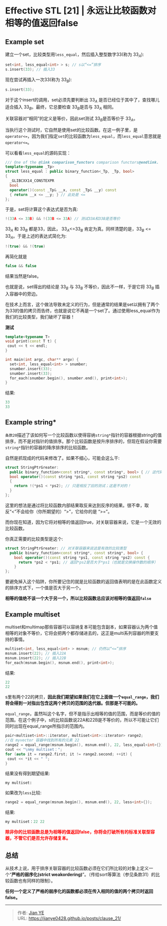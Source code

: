 # Effective STL [21] | 永远让比较函数对相等的值返回false


## Example set

建立一个set，比较类型用`less_equal`，然后插入整型数字33(称为 $33_{A}$):

```C++
set<int, less_equal<int> > s; // s以“<=”排序
s.insert(33); // 插入33
```

现在尝试再插入一次33(称为 $33_{B}$):

```C++
s.insert(33);
```

对于这个insert的调用，set必须先要判断出 $33_{A}$ 是否已经位于其中了，查找哪儿适合插入 $33_{B}$。最终，它总要检查 $33_{B}$是否与 $33_{A}$ 相同。

关联容器对“相同”的定义是等价，因此set测试 $33_{B}$是否等价于 $33_{A}$。

当执行这个测试时，它自然是使用set的比较函数。在这一例子里，是`operator<=`，因为我们指定`set`的比较函数为`less_equal`，而`less_equal`意思就是`operator<=`。

可以看看`less_equal`的源码实现：

```c++
/// One of the @link comparison_functors comparison functors@endlink.
template<typename _Tp>
struct less_equal : public binary_function<_Tp, _Tp, bool>
{
  _GLIBCXX14_CONSTEXPR
  bool
  operator()(const _Tp& __x, const _Tp& __y) const
  { return __x <= __y; } // 此处是 <=
};
```

于是，set将计算这个表达式是否为真:

```c++
!(33A <= 33B) && !(33B <= 33A) // 测试33A和33B是否等价
```

$33_{A}$ 和 $33_{B}$ 都是33，因此， $33_{A}$<=$33_{B}$ 肯定为真。同样清楚的是，$33_{B}$ <= $33_{A}$。于是上述的表达式简化为:

```c++
!(true) && !(true)
```

再简化就是

```c++
false && false
```

结果当然是false。

也就是说，set得出的结论是 $33_{B}$ 与 $33_{B}$ 不等价，因此不一样，于是它将 $33_{B}$ 插入容器中的旁边。

在技术上而言，这个做法导致未定义的行为，但是通常的结果是set以拥有了两个为33的值的拷贝而告终，也就是说它不再是一个set了。通过使用less_equal作为我们的比较类型，我们破坏了容器！

**测试**

```c++
template<typename T>
void print(const T t) {
 cout << t << endl;
}

int main(int argc, char** argv) {
  set<int, less_equal<int> > snumber;
  snumber.insert(33);
  snumber.insert(33);
  for_each(snumber.begin(), snumber.end(), print<int>);
}
```

结果:

```c++
33
33
```

## Example string*

`条款20`描述了该如何写一个比较函数以使得容纳`string*`指针的容器根据string的值排序，而不是对指针的值排序。那个比较函数是按升序排序的，但现在假设你需要`string*`指针的容器的降序排序的比较函数。

自然是抓现成的代码来修改了。如果不细心，可能会这么干:

```c++
struct StringPtrGreater:
  public binary_function<const string*, const string*, bool> { // 这代码是有瑕疵的！
  bool operator()(const string *ps1, const string *ps2) const
  {
    return !(*ps1 < *ps2); // 只是相反了旧的测试；这是不对的！
  }
};
```

这里的想法是通过将比较函数内部结果取反来达到反序的结果。很不幸，取反“<”不会给你（你所期望的）“>”，它给你的是 “>=”。

而你现在知道，因为它将对相等的值返回true，对关联容器来说，它是一个无效的比较函数。

你真正需要的比较类型是这个:

```c++
struct StringPtrGreater: // 对关联容器来说这是有效的比较类型
  public binary_function<const string*, const string*, bool> {
    bool operator()(const string *ps1, const string *ps2) const {
      return *ps2 < *ps1; // 返回*ps2是否大于*ps1（也就是交换操作数的顺序）
    }
};
```

要避免掉入这个陷阱，你所要记住的就是比较函数的返回值表明的是在此函数定义的排序方式下，一个值是否大于另一个。

**相等的值绝不该一个大于另一个，所以比较函数总应该对相等的值返回`false`**

## Example multiset

multiset和multimap那些容器可以容纳复本可能包含副本，如果容器认为两个值相等的对象不等价，它将会把两个都存储进去的，这正是multi系列容器的所要支持的事情。

```c++
multiset<int, less_equal<int> > msnum; // 仍然以“<=”排序
msnum.insert(22); // 插入22A
msnum.insert(22); // 插入22B
for_each(msnum.begin(), msnum.end(), print<int>);
```

结果:

```c++
22
22
```

s里有两个22的拷贝，**因此我们期望如果我们在它上面做一个`equal_range`，我们将会得到一对指出包含这两个拷贝的范围的迭代器。但那是不可能的。**

`equal_range`，虽然叫这个名字，但不是指示出相等的值的范围，而是等价的值的范围。在这个例子中，s的比较函数说22A和22B是不等价的，所以不可能让它们同时出现在equal_range所指示的范围内。

```c++
pair<multiset<int>::iterator, multiset<int>::iterator> range2;
//在 myvector 容器中找到所有的元素 22
range2 = equal_range(msnum.begin(), msnum.end(), 22, less_equal<int>{});
cout << "\nmy multiset：";
for (auto it = range2.first; it != range2.second; ++it) {
 cout << *it << " ";
}
```

结果没有得到期望结果:

```shell
my multiset:
```

如果改为`less`比较:

```c++
range2 = equal_range(msnum.begin(), msnum.end(), 22, less<int>{});
```

结果:

```c++
my multiset：22 22
```

<font color=red>**除非你的比较函数总是为相等的值返回false，你将会打破所有的标准关联型容器，不管它们是否允许存储复本。**</font>

## 总结

从技术上说，用于排序关联容器的比较函数必须在它们所比较的对象上定义一个“**严格的弱序化(strict weakordering)**”。（传给sort等算法（参见条款31）的比较函数也有同样的限制）。

**任何一个定义了严格的弱序化的函数都必须在传入相同的值的两个拷贝时返回false。**

---

> 作者: [Jian YE](https://github.com/jianye0428)  
> URL: https://jianye0428.github.io/posts/clause_21/  

